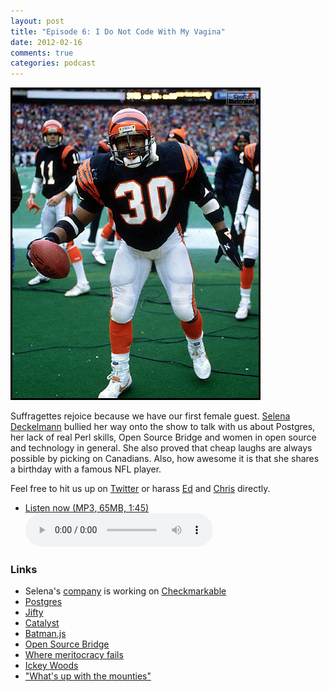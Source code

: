 ```yaml
---
layout: post
title: "Episode 6: I Do Not Code With My Vagina"
date: 2012-02-16
comments: true
categories: podcast
---
```


![Ickey Woods](/images/posts/ickey-woods.jpeg)

Suffragettes rejoice because we have our first female guest. [Selena Deckelmann](https://twitter.com/selenamarie) bullied
her way onto the show to talk with us about Postgres, her lack of real Perl 
skills, Open Source Bridge and women in open source and technology in general.
She also proved that cheap laughs are always possible by picking on Canadians.
Also, how awesome it is that she shares a birthday with a famous NFL player.

Feel free to hit us up on [Twitter](https://twitter.com/dev_hell) or harass [Ed](https://twitter.com/funkatron) and [Chris](https://twitter.com/grmpyprogrammer) directly.

* <a href="http://devhell.s3.amazonaws.com/ep6-64mono.mp3" rel="enclosure">Listen now (MP3, 65MB, 1:45)</a>    
	<audio controls src="http://devhell.s3.amazonaws.com/ep6-64mono.mp3">

### Links

* Selena's [company](http://primeradiant.com) is working on [Checkmarkable](http://checkmarkable.com)
* [Postgres](http://postgresql.org)
* [Jifty](http://jifty.org/view/HomePage)
* [Catalyst](http://www.catalystframework.org)
* [Batman.js](http://batmanjs.org)
* [Open Source Bridge](http://opensourcebridge.org/)
* [Where meritocracy fails](http://www.chesnok.com/daily/2011/03/30/where-meritocracy-fails/)
* [Ickey Woods](http://en.wikipedia.org/wiki/Ickey_Woods)
* ["What's up with the mounties"](http://en.wikipedia.org/wiki/Royal_Canadian_Mounted_Police)


